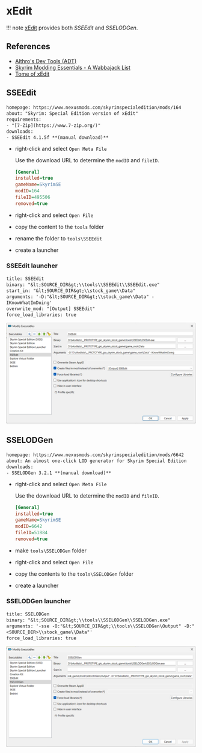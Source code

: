 # xEdit

!!! note
    [xEdit](https://github.com/TES5Edit/TES5Edit) provides both *SSEEdit* and *SSELODGen*.

## References

* [Althro's Dev Tools (ADT)](https://github.com/Styyx1/ADT)
* [Skyrim Modding Essentials - A Wabbajack List](https://www.nexusmods.com/skyrimspecialedition/mods/71689)
* [Tome of xEdit](https://tes5edit.github.io/docs/)

## SSEEdit

```project_info
homepage: https://www.nexusmods.com/skyrimspecialedition/mods/164
about: "Skyrim: Special Edition version of xEdit"
requirements:
- "[7-Zip](https://www.7-zip.org/)"
downloads:
- SSEEdit 4.1.5f **(manual download)**
```

* right-click and select `Open Meta File`

    Use the download URL to determine the `modID` and `fileID`.

    ```ini
    [General]
    installed=true
    gameName=SkyrimSE
    modID=164
    fileID=495506
    removed=true
    ```

* right-click and select `Open File`
* copy the content to the `tools` folder
* rename the folder to `tools\SSEEdit`
* create a launcher

### SSEEdit launcher

```mo2_launcher
title: SSEEdit
binary: "&lt;SOURCE_DIR&gt;\\tools\\SSEEdit\\SSEEdit.exe"
start_in: "&lt;SOURCE_DIR&gt;\\stock_game\\Data"
arguments: '-D:"&lt;SOURCE_DIR&gt;\\stock_game\\Data" -IKnowWhatImDoing'
overwrite_mod: "[Output] SSEEdit"
force_load_libraries: true
```

![sseedit launcher config](../images/sseedit_launcher.png)

## SSELODGen

```project_info
homepage: https://www.nexusmods.com/skyrimspecialedition/mods/6642
about: An almost one-click LOD generator for Skyrim Special Edition
downloads:
- SSELODGen 3.2.1 **(manual download)**
```

* right-click and select `Open Meta File`

    Use the download URL to determine the `modID` and `fileID`.

    ```ini
    [General]
    installed=true
    gameName=SkyrimSE
    modID=6642
    fileID=51884
    removed=true
    ```

* make `tools\SSELODGen` folder
* right-click and select `Open File`
* copy the contents to the `tools\SSELODGen` folder
* create a launcher

### SSELODGen launcher

```mo2_launcher
title: SSELODGen
binary: "&lt;SOURCE_DIR&gt;\\tools\\SSELODGen\\SSELODGen.exe"
arguments: '-sse -O:"&lt;SOURCE_DIR&gt;\\tools\\SSELODGen\Output" -D:"<SOURCE_DIR>\\stock_game\\Data"'
force_load_libraries: true
```

![sselodgen launcher config](../images/sselodgen_launcher.png)
